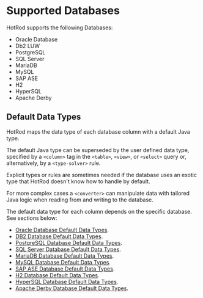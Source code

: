 # Supported Databases

HotRod supports the following Databases:
- Oracle Database
- Db2 LUW
- PostgreSQL
- SQL Server
- MariaDB
- MySQL
- SAP ASE
- H2
- HyperSQL
- Apache Derby

## Default Data Types

HotRod maps the data type of each database column with a default Java type.

The default Java type can be superseded by the user defined data type, specified by a `<column>` tag in
the `<table>`, `<view>`, or `<select>` query or, alternatively, by a `<type-solver>` rule. 

Explicit types or rules are sometimes needed if the database uses an exotic type that HotRod doesn't 
know how to handle by default.

For more complex cases a `<converter>` can manipulate data with tailored Java logic when reading from 
and writing to the database.

The default data type for each column depends on the specific database. See sections below:

- [Oracle Database Default Data Types](data-types/oracle.md).
- [DB2 Database Default Data Types](data-types/db2.md).
- [PostgreSQL Database Default Data Types](data-types/postgresql.md).
- [SQL Server Database Default Data Types](data-types/sql-server.md).
- [MariaDB Database Default Data Types](data-types/mariadb.md).
- [MySQL Database Default Data Types](data-types/mysql.md).
- [SAP ASE Database Default Data Types](data-types/sap-ase.md).
- [H2 Database Default Data Types](data-types/h2.md).
- [HyperSQL Database Default Data Types](data-types/hypersql.md).
- [Apache Derby Database Default Data Types](data-types/apache-derby.md).


